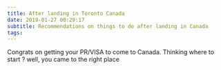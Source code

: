 ```yaml
---
title: After landing in Toronto Canada
date: 2019-01-27 00:29:17
subtitle: Recommendations on things to do after landing in Canada
tags:
---
```

Congrats on getting your PR/VISA to come to Canada. Thinking where to start ? well, you came to the right place